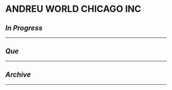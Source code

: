 # ANDREU WORLD CHICAGO INC

## *In Progress*

--------------------

## *Que*

-----------------------------------
## *Archive*

-----------------------------------
